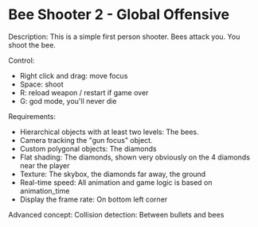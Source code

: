 Bee Shooter 2 - Global Offensive
===========

Description:
This is a simple first person shooter. Bees attack you. You shoot the bee.

Control:
* Right click and drag: move focus
* Space: shoot
* R: reload weapon / restart if game over
* G: god mode, you'll never die

Requirements:
* Hierarchical objects with at least two levels: The bees. 
* Camera tracking the "gun focus" object.
* Custom polygonal objects: The diamonds
* Flat shading: The diamonds, shown very obviously on the 4 diamonds near the player
* Texture: The skybox, the diamonds far away, the ground
* Real-time speed: All animation and game logic is based on animation_time
* Display the frame rate: On bottom left corner

Advanced concept:
Collision detection: Between bullets and bees